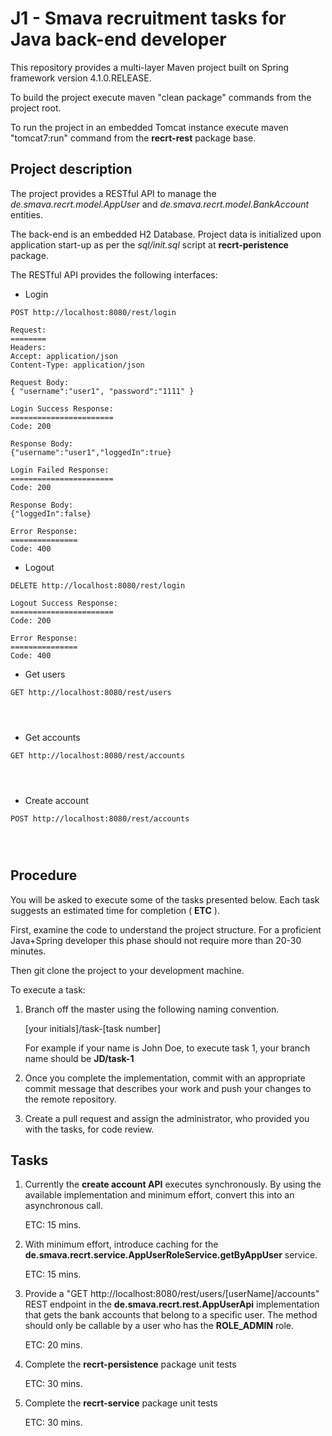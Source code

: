 # J1 - Smava recruitment tasks for Java back-end developer

This repository provides a multi-layer Maven project built on Spring framework version 4.1.0.RELEASE.

To build the project execute maven "clean package" commands from the project root.

To run the project in an embedded Tomcat instance execute maven "tomcat7:run" command from the **recrt-rest** package 
base.

## Project description

The project provides a RESTful API to manage the *de.smava.recrt.model.AppUser* and *de.smava.recrt.model.BankAccount* 
entities. 

The back-end is an embedded H2 Database. Project data is initialized upon application start-up as per the 
*sql/init.sql* script at **recrt-peristence** package.

The RESTful API provides the following interfaces:

* Login

```
POST http://localhost:8080/rest/login

Request:
========
Headers:
Accept: application/json
Content-Type: application/json

Request Body:
{ "username":"user1", "password":"1111" }

Login Success Response:
=======================
Code: 200

Response Body:
{"username":"user1","loggedIn":true}

Login Failed Response:
=======================
Code: 200

Response Body:
{"loggedIn":false}

Error Response:
===============
Code: 400

```

* Logout

```
DELETE http://localhost:8080/rest/login

Logout Success Response:
=======================
Code: 200

Error Response:
===============
Code: 400

```

* Get users

```
GET http://localhost:8080/rest/users




```

* Get accounts

```
GET http://localhost:8080/rest/accounts




```

* Create account

```
POST http://localhost:8080/rest/accounts




```

## Procedure

You will be asked to execute some of the tasks presented below. Each task suggests an estimated time for completion 
( **ETC** ).

First, examine the code to understand the project structure. For a proficient Java+Spring developer this phase
should not require more than 20-30 minutes.

Then git clone the project to your development machine.

To execute a task:

1. Branch off the master using the following naming convention.

    [your initials]/task-[task number]

    For example if your name is John Doe, to execute task 1, your branch name should be **JD/task-1**

1. Once you complete the implementation, commit with an appropriate commit message that describes your work
and push your changes to the remote repository.

1. Create a pull request and assign the administrator, who provided you with the tasks, for code review.

## Tasks

1. Currently the **create account API** executes synchronously. By using the available implementation and 
minimum effort, convert this into an asynchronous call. 

    ETC: 15 mins.

1. With minimum effort, introduce caching for the 
**de.smava.recrt.service.AppUserRoleService.getByAppUser** service.

    ETC: 15 mins.

1. Provide a "GET http://localhost:8080/rest/users/[userName]/accounts" REST endpoint in the 
**de.smava.recrt.rest.AppUserApi** implementation that gets the bank accounts that belong to a specific user. 
The method should only be callable by a user who has the **ROLE_ADMIN** role.

    ETC: 20 mins.

1. Complete the **recrt-persistence** package unit tests

    ETC: 30 mins.
    
1. Complete the **recrt-service** package unit tests

    ETC: 30 mins.

